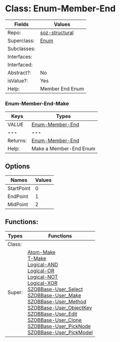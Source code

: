 
# Class:	Enum-Member-End

| Fields | Values |
| --------- | --------- |
| Repo: | [soz-structural](/repos/soz-structural.html) |
| Superclass: | [Enum](Enum.html) |
| Subclasses: |  |
| Interfaces: |  |
| Interfaced: |  |
| Abstract?: | No |
| isValue?: | Yes |
| Help: | Member End Enum |

### Enum-Member-End-Make

| Keys | Types |
| --------- | --------- |
| VALUE | [Enum-Member-End](Enum-Member-End.html) |
| **---** | **---** |
| Returns: | [Enum-Member-End](Enum-Member-End.html) |
| Help: | Make a Member-End Enum |


## Options

| Names | Values |
| --------- | --------- |
| StartPoint | 0 |
| EndPoint | 1 |
| MidPoint | 2 |

## Functions:

| Types | Functions |
| --------- | --------- |
| Class: |  |
| Super: | [Atom-Make](Atom.html) <br> [T-Make](T.html) <br> [Logical-AND](Logical.html) <br> [Logical-OR](Logical.html) <br> [Logical-NOT](Logical.html) <br> [Logical-XOR](Logical.html) <br> [SZOBBase-User_Select](SZOBBase.html) <br> [SZOBBase-User_Make](SZOBBase.html) <br> [SZOBBase-User_Method](SZOBBase.html) <br> [SZOBBase-User_ObjectKey](SZOBBase.html) <br> [SZOBBase-User_Edit](SZOBBase.html) <br> [SZOBBase-User_Clone](SZOBBase.html) <br> [SZOBBase-User_PickNode](SZOBBase.html) <br> [SZOBBase-User_PickModel](SZOBBase.html) |


